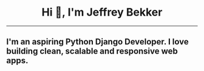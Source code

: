 <h1 align="center">Hi 👋, I'm Jeffrey Bekker</h1>
<hr>
<h2>I'm an aspiring Python Django Developer. I love building clean, scalable and responsive web apps.</h2>
